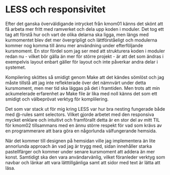 ---
---
LESS och responsivitet
=========================

Efter det ganska överväldigande intrycket från kmom01 känns det skönt att få arbeta mer fritt med ramverket och dela upp koden i moduler. Det tog ett tag att förstå hur och vart de olika delarna ska ligga, men längs med kurmomentet blev det mer övergripligt och lättförståeligt och modulerna kommer nog komma till ännu mer användning under efterföljande kursmoment. En stor fördel som jag ser med att strukturera koden i moduler redan nu - vilket bör gälla än mer för större projekt - är att det som ändras i exempelvis layout enbart gäller för layout och inte påverkar andra delar i systemet.

Kompilering sköttes så smidigt genom Make att det kändes sömlöst och jag måste tillstå att jag inte reflekterade över det nämnvärt under detta kursmoment, men mer tid ska läggas på det i framtiden. Men trots att min ackumelerade erfarenhet av Make file är lika med noll känns det som ett smidigt och välbeprövat verktyg för komplilering.

Det som var stack ut för mig kring LESS var hur bra nesting fungerade både med @-rules samt selectors. Vilket gjorde arbetet med den responsiva mycket enklare och intuitivt och framförallt detta är en stor del av mitt TIL för kmom02 tillsammans med en ännu större respekt för vad som krävs av en programmerare att bara göra en någorlunda välfungerande hemsida.

När det kommer till designen på hemsidan ville jag implementera än lite annorlunda approach än vad jag är trygg med, sidan innehåller starka pastellfärger och kommer under senare kursmoment att addera än mer konst. Samtidigt ska den vara användarvänlig, vilket föranleder verktyg som navbar och länkar att vara lätttillgänliga samt att sidor med text är lätta att läsa.
